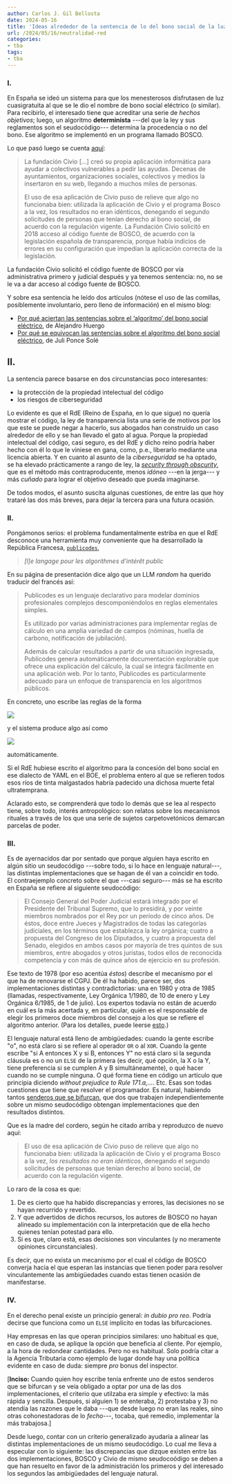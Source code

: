 ```yaml
---
author: Carlos J. Gil Bellosta
date: 2024-05-16
title: 'Ideas alrededor de la sentencia de lo del bono social de la luz'
url: /2024/05/16/neutralidad-red
categories:
- tba
tags:
- tba
---
```


### I.

En España se ideó un sistema para que los menesterosos disfrutasen de luz cuasigratuita al que se le dio el nombre de bono social eléctrico (o similar). Para recibirlo, el interesado tiene que acreditar una serie de _hechos objetivos_; luego, un algoritmo **determinista** ---del que la ley y sus reglamentos son el seudocódigo--- determina la procedencia o no del bono. Ese algoritmo se implementó en un programa llamado BOSCO.

Lo que pasó luego se cuenta [aquí](https://almacendederecho.org/por-que-se-equivocan-las-sentencias-sobre-el-algoritmo-del-bono-social-electrico):

> La fundación Civio [...] creó su propia aplicación informática para ayudar a colectivos vulnerables a pedir las ayudas. Decenas de ayuntamientos, organizaciones sociales, colectivos y medios la insertaron en su web, llegando a muchos miles de personas.
>
> El uso de esa aplicación de Civio puso de relieve que algo no funcionaba bien: utilizada la aplicación de Civio y el programa Bosco a la vez, los resultados no eran idénticos, denegando el segundo solicitudes de personas que tenían derecho al bono social, de acuerdo con la regulación vigente. La Fundación Civio solicitó en 2018 acceso al código fuente de BOSCO, de acuerdo con la legislación española de transparencia, porque había indicios de errores en su configuración que impedían la aplicación correcta de la legislación.

La fundación Civio solicitó el código fuente de BOSCO por vía administrativa primero y judicial después y ya tenemos sentencia: no, no se le va a dar acceso al código fuente de BOSCO.

Y sobre esa sentencia he leído dos artículos (nótese el uso de las comillas, posiblemente involuntario, pero lleno de información) en el mismo blog:
- [Por qué aciertan las sentencias sobre el ‘algoritmo’ del bono social eléctrico](https://almacendederecho.org/por-que-aciertan-las-sentencias-sobre-el-algoritmo-del-bono-social-electrico), de Alejandro Huergo
- [Por qué se equivocan las sentencias sobre el algoritmo del bono social eléctrico](https://almacendederecho.org/por-que-se-equivocan-las-sentencias-sobre-el-algoritmo-del-bono-social-electrico), de Juli Ponce Solé


## II.

La sentencia parece basarse en dos circunstancias poco interesantes:

- la protección de la propiedad intelectual del código
- los riesgos de ciberseguridad

Lo evidente es que el RdE (Reino de España, en lo que sigue) no quería mostrar el código, la ley de transparencia lista una serie de motivos por los que este se puede negar a hacerlo, sus abogados han construido un caso alrededor de ello y se han llevado el gato al agua. Porque la propiedad intelectual del código, casi seguro, es del RdE y dicho reino podría haber hecho con él lo que le viniese en gana, como, p.e., liberarlo mediante una licencia abierta. Y en cuanto al asunto de la _ciberseguridad_ se ha optado, se ha elevado prácticamente a rango de ley, la [_security through obscurity_](https://en.wikipedia.org/wiki/Security_through_obscurity), que es el método más contraproducente, menos _idóneo_ ---en la jerga--- y más _cuñado_ para lograr el objetivo deseado que pueda imaginarse.

De todos modos, el asunto suscita algunas cuestiones, de entre las que hoy trataré las dos más breves, para dejar la tercera para una futura ocasión.

### II.

Pongámonos serios: el problema fundamentalmente estriba en que el RdE desconoce una herramienta muy conveniente que ha desarrollado la República Francesa, [`publicodes`](https://publi.codes/),

> _[l]e langage pour les algorithmes d'intérêt public_

En su página de presentación dice algo que un LLM _random_ ha querido traducir del francés así:

> Publicodes es un lenguaje declarativo para modelar dominios profesionales complejos descomponiéndolos en reglas elementales simples.
>
> Es utilizado por varias administraciones para implementar reglas de cálculo en una amplia variedad de campos (nóminas, huella de carbono, notificación de jubilación).
>
> Además de calcular resultados a partir de una situación ingresada, Publicodes genera automáticamente documentación explorable que ofrece una explicación del cálculo, la cual se integra fácilmente en una aplicación web. Por lo tanto, Publicodes es particularmente adecuado para un enfoque de transparencia en los algoritmos públicos.

En concreto, uno escribe las reglas de la forma

![](/wp-uploads/2024/publicodes_rules.png#center)

y el sistema produce algo así como

![](/wp-uploads/2024/publicodes_output.png#center)

automáticamente.

Si el RdE hubiese escrito el algoritmo para la concesión del bono social en ese dialecto de YAML en el BOE, el problema entero al que se refieren todos esos ríos de tinta malgastados habría padecido una dichosa muerte fetal ultratemprana.

Aclarado esto, se comprenderá que todo lo demás que se lea al respecto tiene, sobre todo, interés antropológico: son relatos sobre los mecanismos rituales a través de los que una serie de sujetos carpetovetónicos demarcan parcelas de poder.

### III.

Es de ayernacidos dar por sentado que porque alguien haya escrito en algún sitio un seudocódigo ---sobre todo, si lo hace en lenguaje natural---, las distintas implementaciones que se hagan de él van a coincidir en todo. El contraejemplo concreto sobre el que ---casi seguro--- más se ha escrito en España se refiere al siguiente seudocódigo:

> El Consejo General del Poder Judicial estará integrado por el Presidente del Tribunal Supremo, que lo presidirá, y por veinte miembros nombrados por el Rey por un período de cinco años. De éstos, doce entre Jueces y Magistrados de todas las categorías judiciales, en los términos que establezca la ley orgánica; cuatro a propuesta del Congreso de los Diputados, y cuatro a propuesta del Senado, elegidos en ambos casos por mayoría de tres quintos de sus miembros, entre abogados y otros juristas, todos ellos de reconocida competencia y con más de quince años de ejercicio en su profesión.

Ese texto de 1978 (por eso acentúa _éstos_) describe el mecanismo por el que ha de renovarse el CGPJ. De él ha habido, parece ser, dos implementaciones distintas y contradictorias: una en 1980 y otra de 1985 (llamadas, respectivamente, Ley Orgánica 1/1980, de 10 de enero y Ley Orgánica 6/1985, de 1 de julio). Los expertos todavía no están de acuerdo en cuál es la más acertada y, en particular, quién es el responsable de elegir los primeros doce miembros del consejo a los que se refiere el algoritmo anterior. (Para los detalles, puede leerse [esto](https://almacendederecho.org/la-renovacion-del-consejo-general-del-poder-judicial-una-farsa).)

El lenguaje natural está lleno de ambigüedades: cuando la gente escribe "o", no está claro si se refiere al operador `OR` o al `XOR`. Cuando la gente escribe "si A entonces X y si B, entonces Y" no está claro si la segunda cláusula es o no un `ELSE` de la primera (es decir, qué opción, la X o la Y, tiene preferencia si se cumplen A y B simultáneamente), o qué hacer cuando no se cumple ninguna. O qué forma tiene en código un artículo que principia diciendo _without prejudice to Rule 171.a,..._. Etc. Esas son todas cuestiones que tiene que resolver el programador. Es natural, habiendo tantos [senderos que se bifurcan](https://es.wikipedia.org/wiki/El_jard%C3%ADn_de_senderos_que_se_bifurcan), que dos que trabajen independientemente sobre un mismo seudocódigo obtengan implementaciones que den resultados distintos.

Que es la madre del cordero, según he citado arriba y reproduzco de nuevo aquí:

> El uso de esa aplicación de Civio puso de relieve que algo no funcionaba bien: utilizada la aplicación de Civio y el programa Bosco a la vez, _los resultados no eran idénticos_, denegando el segundo solicitudes de personas que tenían derecho al bono social, de acuerdo con la regulación vigente.

Lo raro de la cosa es que:

1. De es cierto que ha habido discrepancias y errores, las decisiones no se hayan recurrido y revertido.
2. Y que advertidos de dichos recursos, los autores de BOSCO no hayan alineado su implementación con la interpretación que de ella hecho quienes tenían potestad para ello.
3. Si es que, claro está, esas decisiones son vinculantes (y no meramente opiniones circunstanciales).

Es decir, que no exista un mecanismo por el cual el código de BOSCO converja hacia el que esperan las instancias que tienen poder para resolver vinculantemente las ambigüedades cuando estas tienen ocasión de manifestarse.


### IV.

En el derecho penal existe un principio general: _in dubio pro reo_. Podría decirse que funciona como un `ELSE` implícito en todas las bifurcaciones.

Hay empresas en las que operan principios similares: uno habitual es que, en caso de duda, se aplique la opción que beneficia al cliente. Por ejemplo, a la hora de redondear cantidades. Pero no es habitual. Solo podría citar a la Agencia Tributaria como ejemplo de lugar donde hay una política evidente en caso de duda: siempre _pro_ bonus del inspector.

[**Inciso:** Cuando quien hoy escribe tenía enfrente uno de estos senderos que se bifurcan y se veía obligado a optar por una de las dos implementaciones, el criterio que utilzaba era simple y efectivo: la más rápida y sencilla. Después, si alguien 1) se enteraba, 2) protestaba y 3) no atendía las razones que le daba ---que desde luego no eran las reales, sino otras cohonestadoras de lo _fecho_---, tocaba, qué remedio, implementar la más trabajosa.]

Desde luego, contar con un criterio generalizado ayudaría a alinear las distintas implementaciones de un mismo seudocódigo. Lo cual me lleva a especular con lo siguiente: las discrepancias que dizque existen entre las dos implementaciones, BOSCO y Civio de mismo seudocoódigo se deben a que han resuelto en favor de la administración los primeros y del interesado los segundos las ambigüedades del lenguaje natural.
